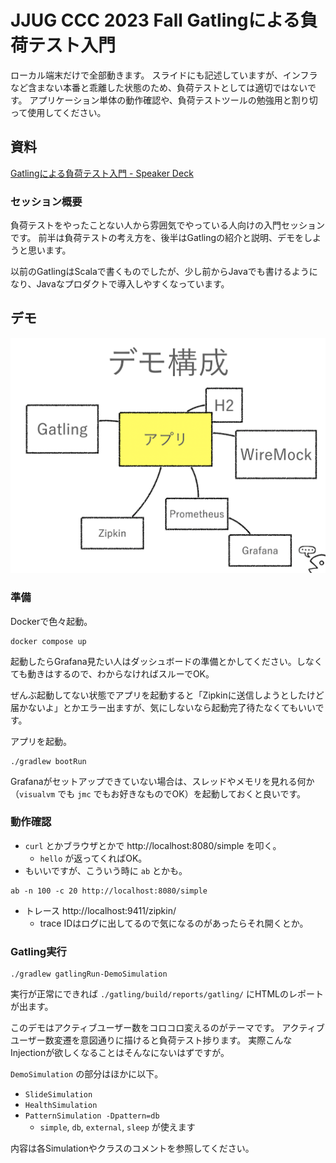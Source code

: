 JJUG CCC 2023 Fall Gatlingによる負荷テスト入門
============================================================

ローカル端末だけで全部動きます。
スライドにも記述していますが、インフラなど含まない本番と乖離した状態のため、負荷テストとしては適切ではないです。
アプリケーション単体の動作確認や、負荷テストツールの勉強用と割り切って使用してください。

## 資料
[Gatlingによる負荷テスト入門 - Speaker Deck](https://speakerdeck.com/irof/gatlingniyorufu-he-tesutoru-men)

### セッション概要
負荷テストをやったことない人から雰囲気でやっている人向けの入門セッションです。
前半は負荷テストの考え方を、後半はGatlingの紹介と説明、デモをしようと思います。

以前のGatlingはScalaで書くものでしたが、少し前からJavaでも書けるようになり、Javaなプロダクトで導入しやすくなっています。

## デモ

![img.png](img.png)

### 準備

Dockerで色々起動。

```shell
docker compose up
```

起動したらGrafana見たい人はダッシュボードの準備とかしてください。しなくても動きはするので、わからなければスルーでOK。

ぜんぶ起動してない状態でアプリを起動すると「Zipkinに送信しようとしたけど届かないよ」とかエラー出ますが、気にしないなら起動完了待たなくてもいいです。

アプリを起動。

```shell
./gradlew bootRun
```

Grafanaがセットアップできていない場合は、スレッドやメモリを見れる何か（`visualvm` でも `jmc` でもお好きなものでOK）を起動しておくと良いです。

### 動作確認

- `curl` とかブラウザとかで http://localhost:8080/simple を叩く。
  - `hello` が返ってくればOK。
- もいいですが、こういう時に `ab` とかも。

```shell
ab -n 100 -c 20 http://localhost:8080/simple
```

- トレース http://localhost:9411/zipkin/
  - trace IDはログに出してるので気になるのがあったらそれ開くとか。

### Gatling実行

````shell
./gradlew gatlingRun-DemoSimulation
````

実行が正常にできれば `./gatling/build/reports/gatling/` にHTMLのレポートが出ます。

このデモはアクティブユーザー数をコロコロ変えるのがテーマです。
アクティブユーザー数変遷を意図通りに描けると負荷テスト捗ります。
実際こんなInjectionが欲しくなることはそんなにないはずですが。

`DemoSimulation` の部分はほかに以下。
- `SlideSimulation`
- `HealthSimulation`
- `PatternSimulation -Dpattern=db`
  - `simple`, `db`, `external`, `sleep` が使えます

内容は各Simulationやクラスのコメントを参照してください。
